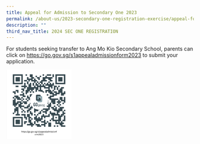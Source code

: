 ```yaml
---
title: Appeal for Admission to Secondary One 2023
permalink: /about-us/2023-secondary-one-registration-exercise/appeal-for-admission-to-secondary-one-2023/
description: ""
third_nav_title: 2024 SEC ONE REGISTRATION
---
```

For students seeking transfer to Ang Mo Kio Secondary School, parents can click on <a href="https://go.gov.sg/s1appealadmissionform2023"><font color="#62C183">https://go.gov.sg/s1appealadmissionform2023</font></a>
to submit your application.

<style>  
img {  
  display: block;  
  margin-left: auto;  
  margin-right: auto;  
}  
</style>  
<img src="/images/2023%20S1%20Appeal%20admission%20form.png" style="width:35%;">  
  
  
<br>